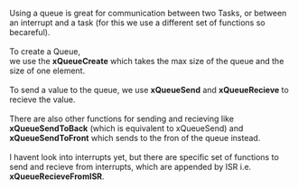Using a queue is great for communication between two Tasks, or between an interrupt and a task (for this we use a different set of functions so becareful). <br><br> To create a Queue,<br> we use the **xQueueCreate** which takes the max size of the queue and the size of one element. <br><br>To send a value to the queue, we use **xQueueSend** and **xQueueRecieve** to recieve the value.<br><br> There are also other functions for sending and recieving like **xQueueSendToBack** (which is equivalent to xQueueSend) and **xQueueSendToFront** which sends to the fron of the queue instead.
<br><br>
I havent look into interrupts yet, but there are specific set of functions to send and recieve from interrupts, which are appended by ISR i.e. **xQueueRecieveFromISR**.